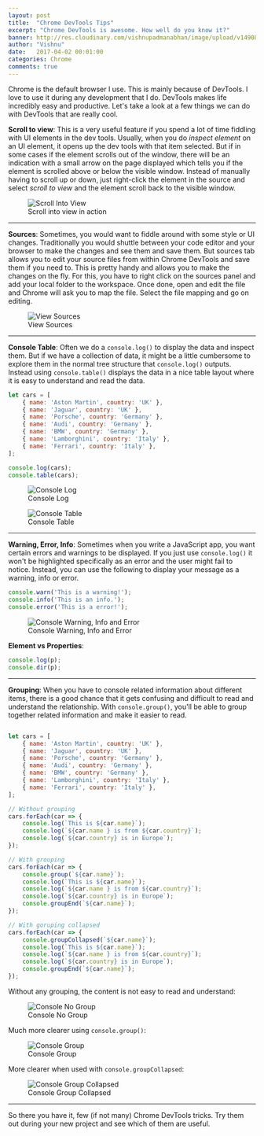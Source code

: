 ```yaml
---
layout: post
title:  "Chrome DevTools Tips"
excerpt: "Chrome DevTools is awesome. How well do you know it?"
banner: http://res.cloudinary.com/vishnupadmanabhan/image/upload/v1490846558/chrome.png
author: "Vishnu"
date:   2017-04-02 00:01:00
categories: Chrome
comments: true
---
```

Chrome is the default browser I use. This is mainly because of DevTools. I love to use it during any development that I do. DevTools makes life incredibly easy and productive. Let's take a look at a few things we can do with DevTools that are really cool.

**Scroll to view**: This is a very useful feature if you spend a lot of time fiddling with UI elements in the dev tools. Usually, when you do _inspect element_ on an UI element, it opens up the dev tools with that item selected. But if in some cases if the element scrolls out of the window, there will be an indication with a small arrow on the page displayed which tells you if the element is scrolled above or below the visible window. Instead of manually having to scroll up or down, just right-click the element in the source and select _scroll to view_ and the element scroll back to the visible window.

<figure>
  <img src="http://res.cloudinary.com/vishnupadmanabhan/image/upload/v1491025343/Chrome/scroll-into-view-min.gif" alt="Scroll Into View">
  <figcaption>Scroll into view in action</figcaption>
</figure>

---

**Sources**: Sometimes, you would want to fiddle around with some style or UI changes. Traditionally you would shuttle between your code editor and your browser to make the changes and see them and save them. But sources tab allows you to edit your source files from within Chrome DevTools and save them if you need to. This is pretty handy and allows you to make the changes on the fly. For this, you have to right click on the sources panel and add your local folder to the workspace. Once done, open and edit the file and Chrome will ask you to map the file. Select the file mapping and go on editing.

<figure>
  <img src="http://res.cloudinary.com/vishnupadmanabhan/image/upload/v1491113082/Chrome/sources.gif" alt="View Sources">
  <figcaption>View Sources</figcaption>
</figure>

---

**Console Table**: Often we do a `console.log()` to display the data and inspect them. But if we have a collection of data, it might be a little cumbersome to explore them in the normal tree structure that `console.log()` outputs. Instead using `console.table()` displays the data in a nice table layout where it is easy to understand and read the data.

```javascript
let cars = [
    { name: 'Aston Martin', country: 'UK' },
    { name: 'Jaguar', country: 'UK' },
    { name: 'Porsche', country: 'Germany' },
    { name: 'Audi', country: 'Germany' },
    { name: 'BMW', country: 'Germany' },
    { name: 'Lamborghini', country: 'Italy' },  
    { name: 'Ferrari', country: 'Italy' },  
];

console.log(cars);
console.table(cars);
```

<figure>
  <img src="http://res.cloudinary.com/vishnupadmanabhan/image/upload/v1491115127/Chrome/consolelog.jpg" alt="Console Log">
  <figcaption>Console Log</figcaption>
</figure>

<figure>
  <img src="http://res.cloudinary.com/vishnupadmanabhan/image/upload/v1491115127/Chrome/consoletable.jpg" alt="Console Table">
  <figcaption>Console Table</figcaption>
</figure>

---

**Warning, Error, Info**: Sometimes when you write a JavaScript app, you want certain errors and warnings to be displayed. If you just use `console.log()` it won't be highlighted specifically as an error and the user might fail to notice. Instead, you can use the following to display your message as a warning, info or error.

```javascript
console.warn('This is a warning!');
console.info('This is an info.');
console.error('This is a error!');
```

<figure>
  <img src="http://res.cloudinary.com/vishnupadmanabhan/image/upload/v1491116332/Chrome/consolewie.jpg" alt="Console Warning, Info and Error">
  <figcaption>Console Warning, Info and Error</figcaption>
</figure>

**Element vs Properties**:

```javascript
console.log(p);
console.dir(p);
```

---

**Grouping**: When you have to console related information about different items, there is a good chance that it gets confusing and difficult to read and understand the relationship. With `console.group()`, you'll be able to group together related information and make it easier to read.

```javascript

let cars = [
    { name: 'Aston Martin', country: 'UK' },
    { name: 'Jaguar', country: 'UK' },
    { name: 'Porsche', country: 'Germany' },
    { name: 'Audi', country: 'Germany' },
    { name: 'BMW', country: 'Germany' },
    { name: 'Lamborghini', country: 'Italy' },  
    { name: 'Ferrari', country: 'Italy' },  
];

// Without grouping
cars.forEach(car => {
    console.log(`This is ${car.name}`);
    console.log(`${car.name } is from ${car.country}`);
    console.log(`${car.country} is in Europe`);
});

// With grouping
cars.forEach(car => {
    console.group(`${car.name}`);
    console.log(`This is ${car.name}`);
    console.log(`${car.name } is from ${car.country}`);
    console.log(`${car.country} is in Europe`);
    console.groupEnd(`${car.name}`);
});

// With goruping collapsed
cars.forEach(car => {
    console.groupCollapsed(`${car.name}`);
    console.log(`This is ${car.name}`);
    console.log(`${car.name } is from ${car.country}`);
    console.log(`${car.country} is in Europe`);
    console.groupEnd(`${car.name}`);
});
```
Without any grouping, the content is not easy to read and understand:
<figure>
  <img src="http://res.cloudinary.com/vishnupadmanabhan/image/upload/v1491117827/Chrome/consolenogroup.jpg" alt="Console No Group">
  <figcaption>Console No Group</figcaption>
</figure>

Much more clearer using `console.group()`:
<figure>
  <img src="http://res.cloudinary.com/vishnupadmanabhan/image/upload/v1491117828/Chrome/consolegroup.jpg" alt="Console Group">
  <figcaption>Console Group</figcaption>
</figure>

More clearer when used with `console.groupCollapsed`:
<figure>
  <img src="http://res.cloudinary.com/vishnupadmanabhan/image/upload/v1491117827/Chrome/consolegroupcoll.jpg" alt="Console Group Collapsed">
  <figcaption>Console Group Collapsed</figcaption>
</figure>

---

So there you have it, few (if not many) Chrome DevTools tricks. Try them out during your new project and see which of them are useful.